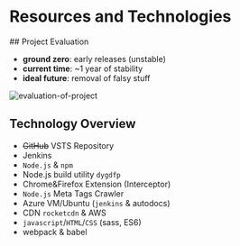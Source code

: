 # Resources and Technologies

## Project Evaluation

- **ground zero**: early releases (unstable)
- **current time**: ~1 year of stability
- **ideal future**: removal of falsy stuff

![evaluation-of-project](https://docs.google.com/drawings/d/e/2PACX-1vS2sLXByjXzz5muMDis6yWI4cjtsC3touY04nkG-nojNg_xr43WvioCsNsqyd7bq5_Mnrxu-4dh9uNe/pub?w=2349&h=866)

## Technology Overview

- ~~GitHub~~ VSTS Repository
- Jenkins
- `Node.js` & `npm`
- Node.js build utility `dygdfp`
- Chrome&Firefox Extension (Interceptor)
- `Node.js` Meta Tags Crawler
- Azure VM/Ubuntu (`jenkins` & autodocs)
- CDN `rocketcdn` & AWS
- `javascript`/`HTML`/`CSS` (sass, ES6)
- webpack & babel